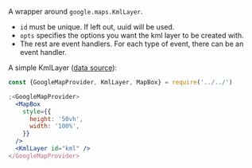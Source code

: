 A wrapper around `google.maps.KmlLayer`.

- `id` must be unique. If left out, uuid will be used.
- `opts` specifies the options you want the kml layer to be created with.
- The rest are event handlers. For each type of event, there can be an event
  handler.

A simple KmlLayer
([data source](http://api.flickr.com/services/feeds/geo/?g=322338@N20&lang=en-us&format=feed-georss)):

```jsx
const {GoogleMapProvider, KmlLayer, MapBox} = require('../../')

;<GoogleMapProvider>
  <MapBox
    style={{
      height: '50vh',
      width: '100%',
    }}
  />
  <KmlLayer id="kml" />
</GoogleMapProvider>
```
